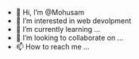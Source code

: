 - 👋 Hi, I’m @Mohusam
- 👀 I’m interested in web devolpment
- 🌱 I’m currently learning ...
- 💞️ I’m looking to collaborate on ...
- 📫 How to reach me ...

<!---
Mohusam/Mohusam is a ✨ special ✨ repository because its `README.md` (this file) appears on your GitHub profile.
You can click the Preview link to take a look at your changes.
--->
